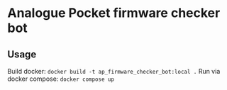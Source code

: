 # Analogue Pocket firmware checker bot

## Usage

Build docker: `docker build -t ap_firmware_checker_bot:local .`
Run via docker compose: `docker compose up`